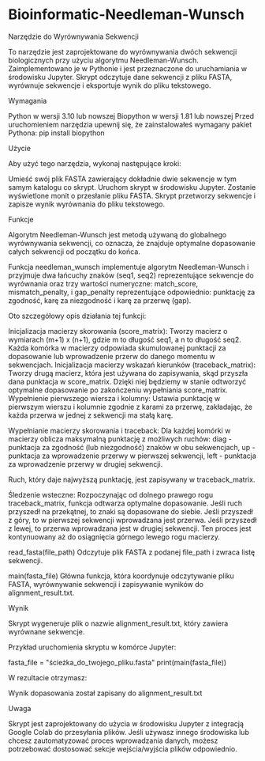 # Bioinformatic-Needleman-Wunsch
Narzędzie do Wyrównywania Sekwencji

To narzędzie jest zaprojektowane do wyrównywania dwóch sekwencji biologicznych przy użyciu algorytmu Needleman-Wunsch. Zaimplementowano je w Pythonie i jest przeznaczone do uruchamiania w środowisku Jupyter. Skrypt odczytuje dane sekwencji z pliku FASTA, wyrównuje sekwencje i eksportuje wynik do pliku tekstowego.

Wymagania

Python w wersji 3.10 lub nowszej
Biopython w wersji 1.81 lub nowszej
Przed uruchomieniem narzędzia upewnij się, że zainstalowałeś wymagany pakiet Pythona: pip install biopython

Użycie

Aby użyć tego narzędzia, wykonaj następujące kroki:

Umieść swój plik FASTA zawierający dokładnie dwie sekwencje w tym samym katalogu co skrypt.
Uruchom skrypt w środowisku Jupyter. Zostanie wyświetlone monit o przesłanie pliku FASTA.
Skrypt przetworzy sekwencje i zapisze wynik wyrównania do pliku tekstowego.

Funkcje

Algorytm Needleman-Wunsch jest metodą używaną do globalnego wyrównywania sekwencji, co oznacza, że znajduje optymalne dopasowanie całych sekwencji od początku do końca. 

Funkcja needleman_wunsch implementuje algorytm Needleman-Wunsch i przyjmuje dwa łańcuchy znaków (seq1, seq2) reprezentujące sekwencje do wyrównania oraz trzy wartości numeryczne: match_score, mismatch_penalty, i gap_penalty reprezentujące odpowiednio: punktację za zgodność, karę za niezgodność i karę za przerwę (gap).

Oto szczegółowy opis działania tej funkcji:

Inicjalizacja macierzy skorowania (score_matrix): Tworzy macierz o wymiarach (m+1) x (n+1), gdzie m to długość seq1, a n to długość seq2. Każda komórka w macierzy odpowiada skumulowanej punktacji za dopasowanie lub wprowadzenie przerw do danego momentu w sekwencjach.
Inicjalizacja macierzy wskazań kierunków (traceback_matrix): Tworzy drugą macierz, która jest używana do zapisywania, skąd przyszła dana punktacja w score_matrix. Dzięki niej będziemy w stanie odtworzyć optymalne dopasowanie po zakończeniu wypełniania score_matrix.
Wypełnienie pierwszego wiersza i kolumny: Ustawia punktację w pierwszym wierszu i kolumnie zgodnie z karami za przerwę, zakładając, że każda przerwa w jednej z sekwencji ma stałą karę.

Wypełnianie macierzy skorowania i traceback: Dla każdej komórki w macierzy oblicza maksymalną punktację z możliwych ruchów:
diag - punktacja za zgodność (lub niezgodność) znaków w obu sekwencjach,
up - punktacja za wprowadzenie przerwy w pierwszej sekwencji,
left - punktacja za wprowadzenie przerwy w drugiej sekwencji.

Ruch, który daje najwyższą punktację, jest zapisywany w traceback_matrix.

Śledzenie wsteczne: Rozpoczynając od dolnego prawego rogu traceback_matrix, funkcja odtwarza optymalne dopasowanie. Jeśli ruch przyszedł na przekątnej, to znaki są dopasowane do siebie. Jeśli przyszedł z góry, to w pierwszej sekwencji wprowadzana jest przerwa. Jeśli przyszedł z lewej, to przerwa wprowadzana jest w drugiej sekwencji. Ten proces jest kontynuowany aż do osiągnięcia górnego lewego rogu macierzy.

read_fasta(file_path)
Odczytuje plik FASTA z podanej file_path i zwraca listę sekwencji.

main(fasta_file)
Główna funkcja, która koordynuje odczytywanie pliku FASTA, wyrównywanie sekwencji i zapisywanie wyników do alignment_result.txt.

Wynik

Skrypt wygeneruje plik o nazwie alignment_result.txt, który zawiera wyrównane sekwencje.




Przykład uruchomienia skryptu w komórce Jupyter:

fasta_file = "ścieżka_do_twojego_pliku.fasta"
print(main(fasta_file))

W rezultacie otrzymasz:


Wynik dopasowania został zapisany do alignment_result.txt


Uwaga

Skrypt jest zaprojektowany do użycia w środowisku Jupyter z integracją Google Colab do przesyłania plików.
Jeśli używasz innego środowiska lub chcesz zautomatyzować proces wprowadzania danych, możesz potrzebować dostosować sekcje wejścia/wyjścia plików odpowiednio.
